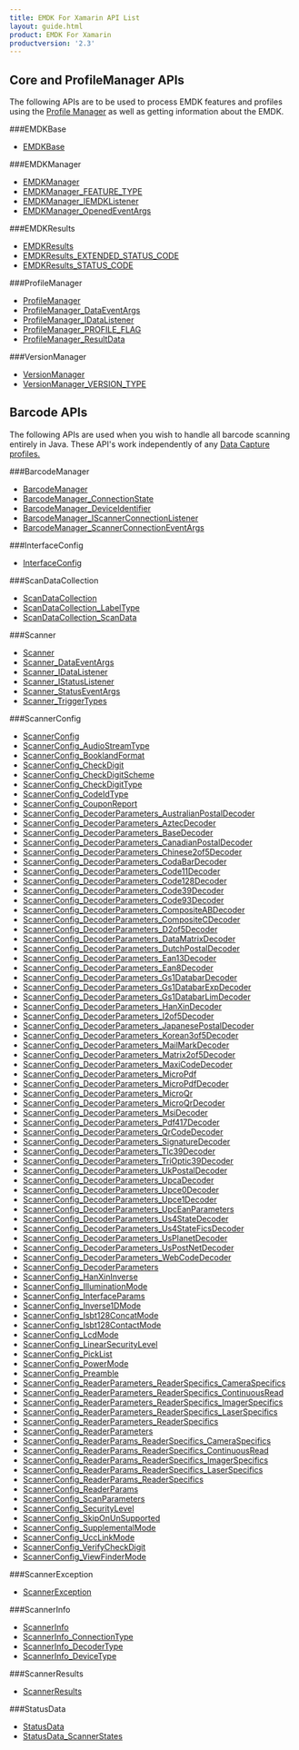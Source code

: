 ```yaml
---
title: EMDK For Xamarin API List
layout: guide.html
product: EMDK For Xamarin
productversion: '2.3'
---
```


## Core and ProfileManager APIs
The following APIs are to be used to process EMDK features and profiles using the [Profile Manager](/emdk-for-xamarin/2-3/guide/profilemanager/about) as well as getting information about the EMDK.

###EMDKBase

* [EMDKBase](/emdk-for-xamarin/2-3/api/EMDKBase)


###EMDKManager

* [EMDKManager](/emdk-for-xamarin/2-3/api/EMDKManager)
* [EMDKManager_FEATURE_TYPE](/emdk-for-xamarin/2-3/api/EMDKManager_FEATURE_TYPE)
* [EMDKManager_IEMDKListener](/emdk-for-xamarin/2-3/api/EMDKManager_IEMDKListener)
* [EMDKManager_OpenedEventArgs](/emdk-for-xamarin/2-3/api/EMDKManager_OpenedEventArgs)


###EMDKResults

* [EMDKResults](/emdk-for-xamarin/2-3/api/EMDKResults)
* [EMDKResults_EXTENDED_STATUS_CODE](/emdk-for-xamarin/2-3/api/EMDKResults_EXTENDED_STATUS_CODE)
* [EMDKResults_STATUS_CODE](/emdk-for-xamarin/2-3/api/EMDKResults_STATUS_CODE)


###ProfileManager

* [ProfileManager](/emdk-for-xamarin/2-3/api/ProfileManager)
* [ProfileManager_DataEventArgs](/emdk-for-xamarin/2-3/api/ProfileManager_DataEventArgs)
* [ProfileManager_IDataListener](/emdk-for-xamarin/2-3/api/ProfileManager_IDataListener)
* [ProfileManager_PROFILE_FLAG](/emdk-for-xamarin/2-3/api/ProfileManager_PROFILE_FLAG)
* [ProfileManager_ResultData](/emdk-for-xamarin/2-3/api/ProfileManager_ResultData)


###VersionManager

* [VersionManager](/emdk-for-xamarin/2-3/api/VersionManager)
* [VersionManager_VERSION_TYPE](/emdk-for-xamarin/2-3/api/VersionManager_VERSION_TYPE)


## Barcode APIs
The following APIs are used when you wish to handle all barcode scanning entirely in Java. These API's work independently of any [Data Capture profiles.](/emdk-for-xamarin/2-3/mx/data-capture)


###BarcodeManager

* [BarcodeManager](/emdk-for-xamarin/2-3/api/BarcodeManager)
* [BarcodeManager_ConnectionState](/emdk-for-xamarin/2-3/api/BarcodeManager_ConnectionState)
* [BarcodeManager_DeviceIdentifier](/emdk-for-xamarin/2-3/api/BarcodeManager_DeviceIdentifier)
* [BarcodeManager_IScannerConnectionListener](/emdk-for-xamarin/2-3/api/BarcodeManager_IScannerConnectionListener)
* [BarcodeManager_ScannerConnectionEventArgs](/emdk-for-xamarin/2-3/api/BarcodeManager_ScannerConnectionEventArgs)


###InterfaceConfig

* [InterfaceConfig](/emdk-for-xamarin/2-3/api/InterfaceConfig)


###ScanDataCollection

* [ScanDataCollection](/emdk-for-xamarin/2-3/api/ScanDataCollection)
* [ScanDataCollection_LabelType](/emdk-for-xamarin/2-3/api/ScanDataCollection_LabelType)
* [ScanDataCollection_ScanData](/emdk-for-xamarin/2-3/api/ScanDataCollection_ScanData)


###Scanner

* [Scanner](/emdk-for-xamarin/2-3/api/Scanner)
* [Scanner_DataEventArgs](/emdk-for-xamarin/2-3/api/Scanner_DataEventArgs)
* [Scanner_IDataListener](/emdk-for-xamarin/2-3/api/Scanner_IDataListener)
* [Scanner_IStatusListener](/emdk-for-xamarin/2-3/api/Scanner_IStatusListener)
* [Scanner_StatusEventArgs](/emdk-for-xamarin/2-3/api/Scanner_StatusEventArgs)
* [Scanner_TriggerTypes](/emdk-for-xamarin/2-3/api/Scanner_TriggerTypes)


###ScannerConfig

* [ScannerConfig](/emdk-for-xamarin/2-3/api/ScannerConfig)
* [ScannerConfig_AudioStreamType](/emdk-for-xamarin/2-3/api/ScannerConfig_AudioStreamType)
* [ScannerConfig_BooklandFormat](/emdk-for-xamarin/2-3/api/ScannerConfig_BooklandFormat)
* [ScannerConfig_CheckDigit](/emdk-for-xamarin/2-3/api/ScannerConfig_CheckDigit)
* [ScannerConfig_CheckDigitScheme](/emdk-for-xamarin/2-3/api/ScannerConfig_CheckDigitScheme)
* [ScannerConfig_CheckDigitType](/emdk-for-xamarin/2-3/api/ScannerConfig_CheckDigitType)
* [ScannerConfig_CodeIdType](/emdk-for-xamarin/2-3/api/ScannerConfig_CodeIdType)
* [ScannerConfig_CouponReport](/emdk-for-xamarin/2-3/api/ScannerConfig_CouponReport)
* [ScannerConfig_DecoderParameters_AustralianPostalDecoder](/emdk-for-xamarin/2-3/api/ScannerConfig_DecoderParameters_AustralianPostalDecoder)
* [ScannerConfig_DecoderParameters_AztecDecoder](/emdk-for-xamarin/2-3/api/ScannerConfig_DecoderParameters_AztecDecoder)
* [ScannerConfig_DecoderParameters_BaseDecoder](/emdk-for-xamarin/2-3/api/ScannerConfig_DecoderParameters_BaseDecoder)
* [ScannerConfig_DecoderParameters_CanadianPostalDecoder](/emdk-for-xamarin/2-3/api/ScannerConfig_DecoderParameters_CanadianPostalDecoder)
* [ScannerConfig_DecoderParameters_Chinese2of5Decoder](/emdk-for-xamarin/2-3/api/ScannerConfig_DecoderParameters_Chinese2of5Decoder)
* [ScannerConfig_DecoderParameters_CodaBarDecoder](/emdk-for-xamarin/2-3/api/ScannerConfig_DecoderParameters_CodaBarDecoder)
* [ScannerConfig_DecoderParameters_Code11Decoder](/emdk-for-xamarin/2-3/api/ScannerConfig_DecoderParameters_Code11Decoder)
* [ScannerConfig_DecoderParameters_Code128Decoder](/emdk-for-xamarin/2-3/api/ScannerConfig_DecoderParameters_Code128Decoder)
* [ScannerConfig_DecoderParameters_Code39Decoder](/emdk-for-xamarin/2-3/api/ScannerConfig_DecoderParameters_Code39Decoder)
* [ScannerConfig_DecoderParameters_Code93Decoder](/emdk-for-xamarin/2-3/api/ScannerConfig_DecoderParameters_Code93Decoder)
* [ScannerConfig_DecoderParameters_CompositeABDecoder](/emdk-for-xamarin/2-3/api/ScannerConfig_DecoderParameters_CompositeABDecoder)
* [ScannerConfig_DecoderParameters_CompositeCDecoder](/emdk-for-xamarin/2-3/api/ScannerConfig_DecoderParameters_CompositeCDecoder)
* [ScannerConfig_DecoderParameters_D2of5Decoder](/emdk-for-xamarin/2-3/api/ScannerConfig_DecoderParameters_D2of5Decoder)
* [ScannerConfig_DecoderParameters_DataMatrixDecoder](/emdk-for-xamarin/2-3/api/ScannerConfig_DecoderParameters_DataMatrixDecoder)
* [ScannerConfig_DecoderParameters_DutchPostalDecoder](/emdk-for-xamarin/2-3/api/ScannerConfig_DecoderParameters_DutchPostalDecoder)
* [ScannerConfig_DecoderParameters_Ean13Decoder](/emdk-for-xamarin/2-3/api/ScannerConfig_DecoderParameters_Ean13Decoder)
* [ScannerConfig_DecoderParameters_Ean8Decoder](/emdk-for-xamarin/2-3/api/ScannerConfig_DecoderParameters_Ean8Decoder)
* [ScannerConfig_DecoderParameters_Gs1DatabarDecoder](/emdk-for-xamarin/2-3/api/ScannerConfig_DecoderParameters_Gs1DatabarDecoder)
* [ScannerConfig_DecoderParameters_Gs1DatabarExpDecoder](/emdk-for-xamarin/2-3/api/ScannerConfig_DecoderParameters_Gs1DatabarExpDecoder)
* [ScannerConfig_DecoderParameters_Gs1DatabarLimDecoder](/emdk-for-xamarin/2-3/api/ScannerConfig_DecoderParameters_Gs1DatabarLimDecoder)
* [ScannerConfig_DecoderParameters_HanXinDecoder](/emdk-for-xamarin/2-3/api/ScannerConfig_DecoderParameters_HanXinDecoder)
* [ScannerConfig_DecoderParameters_I2of5Decoder](/emdk-for-xamarin/2-3/api/ScannerConfig_DecoderParameters_I2of5Decoder)
* [ScannerConfig_DecoderParameters_JapanesePostalDecoder](/emdk-for-xamarin/2-3/api/ScannerConfig_DecoderParameters_JapanesePostalDecoder)
* [ScannerConfig_DecoderParameters_Korean3of5Decoder](/emdk-for-xamarin/2-3/api/ScannerConfig_DecoderParameters_Korean3of5Decoder)
* [ScannerConfig_DecoderParameters_MailMarkDecoder](/emdk-for-xamarin/2-3/api/ScannerConfig_DecoderParameters_MailMarkDecoder)
* [ScannerConfig_DecoderParameters_Matrix2of5Decoder](/emdk-for-xamarin/2-3/api/ScannerConfig_DecoderParameters_Matrix2of5Decoder)
* [ScannerConfig_DecoderParameters_MaxiCodeDecoder](/emdk-for-xamarin/2-3/api/ScannerConfig_DecoderParameters_MaxiCodeDecoder)
* [ScannerConfig_DecoderParameters_MicroPdf](/emdk-for-xamarin/2-3/api/ScannerConfig_DecoderParameters_MicroPdf)
* [ScannerConfig_DecoderParameters_MicroPdfDecoder](/emdk-for-xamarin/2-3/api/ScannerConfig_DecoderParameters_MicroPdfDecoder)
* [ScannerConfig_DecoderParameters_MicroQr](/emdk-for-xamarin/2-3/api/ScannerConfig_DecoderParameters_MicroQr)
* [ScannerConfig_DecoderParameters_MicroQrDecoder](/emdk-for-xamarin/2-3/api/ScannerConfig_DecoderParameters_MicroQrDecoder)
* [ScannerConfig_DecoderParameters_MsiDecoder](/emdk-for-xamarin/2-3/api/ScannerConfig_DecoderParameters_MsiDecoder)
* [ScannerConfig_DecoderParameters_Pdf417Decoder](/emdk-for-xamarin/2-3/api/ScannerConfig_DecoderParameters_Pdf417Decoder)
* [ScannerConfig_DecoderParameters_QrCodeDecoder](/emdk-for-xamarin/2-3/api/ScannerConfig_DecoderParameters_QrCodeDecoder)
* [ScannerConfig_DecoderParameters_SignatureDecoder](/emdk-for-xamarin/2-3/api/ScannerConfig_DecoderParameters_SignatureDecoder)
* [ScannerConfig_DecoderParameters_Tlc39Decoder](/emdk-for-xamarin/2-3/api/ScannerConfig_DecoderParameters_Tlc39Decoder)
* [ScannerConfig_DecoderParameters_TriOptic39Decoder](/emdk-for-xamarin/2-3/api/ScannerConfig_DecoderParameters_TriOptic39Decoder)
* [ScannerConfig_DecoderParameters_UkPostalDecoder](/emdk-for-xamarin/2-3/api/ScannerConfig_DecoderParameters_UkPostalDecoder)
* [ScannerConfig_DecoderParameters_UpcaDecoder](/emdk-for-xamarin/2-3/api/ScannerConfig_DecoderParameters_UpcaDecoder)
* [ScannerConfig_DecoderParameters_Upce0Decoder](/emdk-for-xamarin/2-3/api/ScannerConfig_DecoderParameters_Upce0Decoder)
* [ScannerConfig_DecoderParameters_Upce1Decoder](/emdk-for-xamarin/2-3/api/ScannerConfig_DecoderParameters_Upce1Decoder)
* [ScannerConfig_DecoderParameters_UpcEanParameters](/emdk-for-xamarin/2-3/api/ScannerConfig_DecoderParameters_UpcEanParameters)
* [ScannerConfig_DecoderParameters_Us4StateDecoder](/emdk-for-xamarin/2-3/api/ScannerConfig_DecoderParameters_Us4StateDecoder)
* [ScannerConfig_DecoderParameters_Us4StateFicsDecoder](/emdk-for-xamarin/2-3/api/ScannerConfig_DecoderParameters_Us4StateFicsDecoder)
* [ScannerConfig_DecoderParameters_UsPlanetDecoder](/emdk-for-xamarin/2-3/api/ScannerConfig_DecoderParameters_UsPlanetDecoder)
* [ScannerConfig_DecoderParameters_UsPostNetDecoder](/emdk-for-xamarin/2-3/api/ScannerConfig_DecoderParameters_UsPostNetDecoder)
* [ScannerConfig_DecoderParameters_WebCodeDecoder](/emdk-for-xamarin/2-3/api/ScannerConfig_DecoderParameters_WebCodeDecoder)
* [ScannerConfig_DecoderParameters](/emdk-for-xamarin/2-3/api/ScannerConfig_DecoderParameters)
* [ScannerConfig_HanXinInverse](/emdk-for-xamarin/2-3/api/ScannerConfig_HanXinInverse)
* [ScannerConfig_IlluminationMode](/emdk-for-xamarin/2-3/api/ScannerConfig_IlluminationMode)
* [ScannerConfig_InterfaceParams](/emdk-for-xamarin/2-3/api/ScannerConfig_InterfaceParams)
* [ScannerConfig_Inverse1DMode](/emdk-for-xamarin/2-3/api/ScannerConfig_Inverse1DMode)
* [ScannerConfig_Isbt128ConcatMode](/emdk-for-xamarin/2-3/api/ScannerConfig_Isbt128ConcatMode)
* [ScannerConfig_Isbt128ContactMode](/emdk-for-xamarin/2-3/api/ScannerConfig_Isbt128ContactMode)
* [ScannerConfig_LcdMode](/emdk-for-xamarin/2-3/api/ScannerConfig_LcdMode)
* [ScannerConfig_LinearSecurityLevel](/emdk-for-xamarin/2-3/api/ScannerConfig_LinearSecurityLevel)
* [ScannerConfig_PickList](/emdk-for-xamarin/2-3/api/ScannerConfig_PickList)
* [ScannerConfig_PowerMode](/emdk-for-xamarin/2-3/api/ScannerConfig_PowerMode)
* [ScannerConfig_Preamble](/emdk-for-xamarin/2-3/api/ScannerConfig_Preamble)
* [ScannerConfig_ReaderParameters_ReaderSpecifics_CameraSpecifics](/emdk-for-xamarin/2-3/api/ScannerConfig_ReaderParameters_ReaderSpecifics_CameraSpecifics)
* [ScannerConfig_ReaderParameters_ReaderSpecifics_ContinuousRead](/emdk-for-xamarin/2-3/api/ScannerConfig_ReaderParameters_ReaderSpecifics_ContinuousRead)
* [ScannerConfig_ReaderParameters_ReaderSpecifics_ImagerSpecifics](/emdk-for-xamarin/2-3/api/ScannerConfig_ReaderParameters_ReaderSpecifics_ImagerSpecifics)
* [ScannerConfig_ReaderParameters_ReaderSpecifics_LaserSpecifics](/emdk-for-xamarin/2-3/api/ScannerConfig_ReaderParameters_ReaderSpecifics_LaserSpecifics)
* [ScannerConfig_ReaderParameters_ReaderSpecifics](/emdk-for-xamarin/2-3/api/ScannerConfig_ReaderParameters_ReaderSpecifics)
* [ScannerConfig_ReaderParameters](/emdk-for-xamarin/2-3/api/ScannerConfig_ReaderParameters)
* [ScannerConfig_ReaderParams_ReaderSpecifics_CameraSpecifics](/emdk-for-xamarin/2-3/api/ScannerConfig_ReaderParams_ReaderSpecifics_CameraSpecifics)
* [ScannerConfig_ReaderParams_ReaderSpecifics_ContinuousRead](/emdk-for-xamarin/2-3/api/ScannerConfig_ReaderParams_ReaderSpecifics_ContinuousRead)
* [ScannerConfig_ReaderParams_ReaderSpecifics_ImagerSpecifics](/emdk-for-xamarin/2-3/api/ScannerConfig_ReaderParams_ReaderSpecifics_ImagerSpecifics)
* [ScannerConfig_ReaderParams_ReaderSpecifics_LaserSpecifics](/emdk-for-xamarin/2-3/api/ScannerConfig_ReaderParams_ReaderSpecifics_LaserSpecifics)
* [ScannerConfig_ReaderParams_ReaderSpecifics](/emdk-for-xamarin/2-3/api/ScannerConfig_ReaderParams_ReaderSpecifics)
* [ScannerConfig_ReaderParams](/emdk-for-xamarin/2-3/api/ScannerConfig_ReaderParams)
* [ScannerConfig_ScanParameters](/emdk-for-xamarin/2-3/api/ScannerConfig_ScanParameters)
* [ScannerConfig_SecurityLevel](/emdk-for-xamarin/2-3/api/ScannerConfig_SecurityLevel)
* [ScannerConfig_SkipOnUnSupported](/emdk-for-xamarin/2-3/api/ScannerConfig_SkipOnUnSupported)
* [ScannerConfig_SupplementalMode](/emdk-for-xamarin/2-3/api/ScannerConfig_SupplementalMode)
* [ScannerConfig_UccLinkMode](/emdk-for-xamarin/2-3/api/ScannerConfig_UccLinkMode)
* [ScannerConfig_VerifyCheckDigit](/emdk-for-xamarin/2-3/api/ScannerConfig_VerifyCheckDigit)
* [ScannerConfig_ViewFinderMode](/emdk-for-xamarin/2-3/api/ScannerConfig_ViewFinderMode)


###ScannerException

* [ScannerException](/emdk-for-xamarin/2-3/api/ScannerException)


###ScannerInfo

* [ScannerInfo](/emdk-for-xamarin/2-3/api/ScannerInfo)
* [ScannerInfo_ConnectionType](/emdk-for-xamarin/2-3/api/ScannerInfo_ConnectionType)
* [ScannerInfo_DecoderType](/emdk-for-xamarin/2-3/api/ScannerInfo_DecoderType)
* [ScannerInfo_DeviceType](/emdk-for-xamarin/2-3/api/ScannerInfo_DeviceType)


###ScannerResults

* [ScannerResults](/emdk-for-xamarin/2-3/api/ScannerResults)


###StatusData

* [StatusData](/emdk-for-xamarin/2-3/api/StatusData)
* [StatusData_ScannerStates](/emdk-for-xamarin/2-3/api/StatusData_ScannerStates)





















